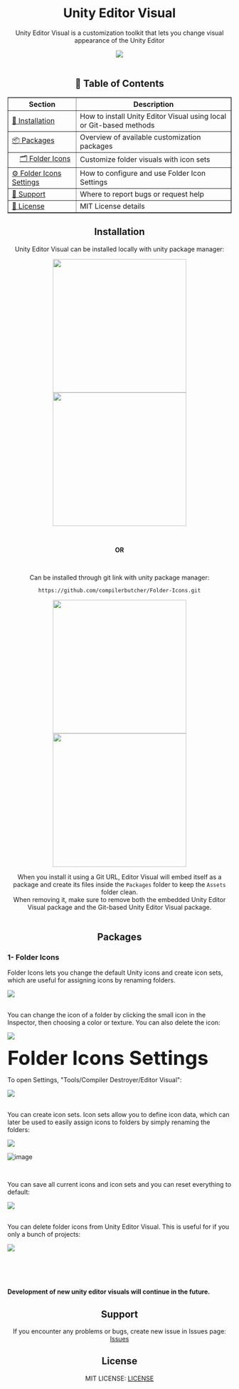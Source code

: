 <!----------------------------------------------------Main Header Part------------------------------------------------------------------ -->
<h1 align="center">Unity Editor Visual</h1>

<p align="center"> Unity Editor Visual is a customization toolkit that lets you change visual appearance of the Unity Editor </p>
 <div align="center">
<img align= "center" src="https://github.com/user-attachments/assets/4b959a29-0792-4bcd-a8f7-c8257d650f48">
</div>


<br>


<!-- ----------------------------------------------------Table of Contents----------------------------------------------------- -->
<h2 align="center">📑 Table of Contents</h2>

<table align="center" border="1" cellpadding="10" cellspacing="0">
  <thead>
    <tr>
      <th>Section</th>
      <th>Description</th>
    </tr>
  </thead>
  <tbody>
    <tr>
      <td><a href="#installation">🔧 Installation</a></td>
      <td>How to install Unity Editor Visual using local or Git-based methods</td>
    </tr>
    <tr>
      <td><a href="#packages">📦 Packages</a></td>
      <td>Overview of available customization packages</td>
    </tr>
    <tr>
      <td>&nbsp;&nbsp;&nbsp;&nbsp;<a href="#folder-icons">🗂 Folder Icons</a></td>
      <td>Customize folder visuals with icon sets</td>
    </tr>
    <tr>
      <td><a href="#folder-icons-settings">⚙ Folder Icons Settings</a></td>
      <td>How to configure and use Folder Icon Settings</td>
    </tr>
    <tr>
      <td><a href="#support">💬 Support</a></td>
      <td>Where to report bugs or request help</td>
    </tr>
    <tr>
      <td><a href="#license">📄 License</a></td>
      <td>MIT License details</td>
    </tr>
  </tbody>
</table>
<!-- -------------------------------------------------------------------------------------------------------------------------- -->




<!----------------------------------------------------Installation Part------------------------------------------------------------------ -->
<h2 align="center">Installation</h2>

<!--Local Installation Part-->
 <p align= "center"> Unity Editor Visual can be installed locally with unity package manager: </p>
<p align="center">
    <tr>
      <td align="center">
        <img src="https://github.com/user-attachments/assets/0aa5eca3-5b8b-4b27-8473-ab575938763b" width="300"/>
      </td>
      <td align="center">
        <img src="https://github.com/user-attachments/assets/eda0cbbd-0ea2-4218-89ea-9fc0a62a151a" width="300"/>
      </td>
    </tr>
</p>

<!--Git Installation Part-->
<br>

<div align="center">
 <p><strong>OR</strong></p>
</div>

<br>

<p align="center"> Can be installed through git link with unity package manager:</p>
<div align="center">

 ```
https://github.com/compilerbutcher/Folder-Icons.git
```
</div>

<p align="center">
    <tr>
      <td align="center">
        <img src="https://github.com/user-attachments/assets/68f36e67-8195-455f-83dd-42d01f592b79" width="300"/>
      </td>
      <td align="center">
        <img src="https://github.com/user-attachments/assets/87997059-93fb-46ea-b4d4-fde7ec82b289" width="300"/>
      </td>
    </tr>
</p>

<div align="center">
  When you install it using a Git URL, Editor Visual will embed itself as a package and create its files inside the <code>Packages</code> folder to keep the <code>Assets</code> folder clean.
</div>
<div align="center">
When removing it, make sure to remove both the embedded Unity Editor Visual package and the Git-based Unity Editor Visual package.
</div>

<br>
<!-- ------------------------------------------------------------------------------------------------------------------------------- -->


<h2 align="center">Packages</h2>
<h3 align="left"> 1- Folder Icons</h3>
<p align="left">Folder Icons lets you change the default Unity icons and create icon sets, which are useful for assigning icons by renaming folders.</p>
<img src="https://github.com/user-attachments/assets/1e03134f-6586-448e-966e-22c80657e191">
<br>
<br>

<div align="left">
  <p>You can change the icon of a folder by clicking the small icon in the Inspector, then choosing a color or texture. You can also delete the icon:</p>
  <img src="https://github.com/user-attachments/assets/d669a00e-c2d1-4484-b284-8a9eca346582">
</div>

<span style="font-size: 44px; font-weight: bold;">Folder Icons Settings</span>


<div align="left">
<p align="left">To open Settings, "Tools/Compiler Destroyer/Editor Visual":</p>

<img align="center" src="https://github.com/user-attachments/assets/97429118-fd5b-4431-9d3d-28fa47af7fbb">
</div>
<br>

<div align="left">
<p align="left">You can create icon sets. Icon sets allow you to define icon data, which can later be used to easily assign icons to folders by simply renaming the folders: </p>
<img align="center" src=https://github.com/user-attachments/assets/9f7e408f-7e8b-4191-a2f1-605dfe8e22fa>
</div>

![image](https://github.com/user-attachments/assets/1802cc69-aede-471e-8eab-7da52f914412)


<br>

<div align="left">
<p align="left">You can save all current icons and icon sets and you can reset everything to default:</p>
<img align="center" src="https://github.com/user-attachments/assets/a650eecf-a29f-495b-b2f2-7d6a2c52d2df">
</div>
<br>

<div align="left">
<p align="left">You can delete folder icons from Unity Editor Visual. This is useful for if you only a bunch of projects:</p>
<img align="center" src="https://github.com/user-attachments/assets/0ecce979-8d20-4183-bf35-8ebaa4e10de9">
</div>

<br>
<br>
<br>
<br>


<p><strong>Development of new unity editor visuals will continue in the future.</strong></p>

<!-- ------------------------------------------------------------------------------------------------------------------------------- -->

<!-- Support -->
<div align= "center">
<h2 align="center">Support</h2>
<p align="center">If you encounter any problems or bugs, create new issue in Issues page:
  <a href="https://github.com/compilerbutcher/Unity-Editor-Visual/issues">Issues</a>
</p>

<h2 align="center">License</h2>
<p align="center">MIT LICENSE:  
<a href="https://github.com/compilerbutcher/Unity-Editor-Visual/blob/main/LICENSE">LICENSE</a>
</p>
</div>
